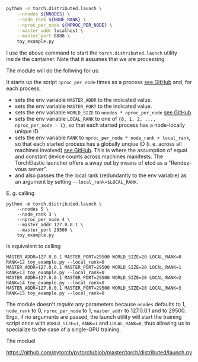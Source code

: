 
```sh
python -m torch.distributed.launch \
    --nnodes ${NNODES} \
    --node_rank ${NODE_RANK} \
    --nproc_per_node ${NPROC_PER_NODE} \
    --master_addr localhost \
    --master_port 8888 \
    toy_example.py
```

I use the above command to start the `torch.distributed.launch` utility inside the cantainer. Note that it assumes that we are processing 

The module will do the follwing for us: 

It starts up the script `nproc_per_node` times as a process [see GitHub](https://github.com/pytorch/pytorch/blob/91c80d122ab271d36ce37d60acf430fdbd54d249/torch/distributed/launch.py#L224) and, for each process, 
- sets the env variable `MASTER_ADDR` to the indicated value.
- sets the env variable `MASTER_PORT` to the indicated value.
- sets the env variable `WORLD_SIZE` to `nnodes * nproc_per_node` [see GitHub](https://github.com/pytorch/pytorch/blob/91c80d122ab271d36ce37d60acf430fdbd54d249/torch/distributed/launch.py#L205)
- sets the env variable `LOCAL_RANK` to one of `{0, 1, 2, ..., nproc_per_node - 1}`, so that each started process has a node-locally unique ID.
- sets the env variable `RANK` to `nproc_per_node * node_rank + local_rank`, so that each started process has a globally unqiue ID (i. e. across all machines involved) [see GitHub](https://github.com/pytorch/pytorch/blob/91c80d122ab271d36ce37d60acf430fdbd54d249/torch/distributed/launch.py#L226). This is where the assumption of equal and constant device counts across machines manifests. The TorchElastic launcher offers a away out by means of etcd as a "Rendez-vous server". 
- and also passes the the local rank (redundantly to the env variable) as an argument by setting `--local_rank=$LOCAL_RANK`.

E. g. calling 

```
python -m torch.distributed.launch \
    --nnodes 5 \
    --node_rank 3 \
    --nproc_per_node 4 \
    --master_addr 127.0.0.1 \
    --master_port 29500 \
    toy_example.py
```

is equivalent to calling

```
MASTER_ADDR=127.0.0.1 MASTER_PORT=29500 WORLD_SIZE=20 LOCAL_RANK=0 RANK=12 toy_example.py --local_rank=0
MASTER_ADDR=127.0.0.1 MASTER_PORT=29500 WORLD_SIZE=20 LOCAL_RANK=1 RANK=13 toy_example.py --local_rank=0
MASTER_ADDR=127.0.0.1 MASTER_PORT=29500 WORLD_SIZE=20 LOCAL_RANK=2 RANK=14 toy_example.py --local_rank=0
MASTER_ADDR=127.0.0.1 MASTER_PORT=29500 WORLD_SIZE=20 LOCAL_RANK=3 RANK=15 toy_example.py --local_rank=0
```

The module doesn't _require_ any parameters because `nnodes` defaults to 1, `node_rank` to 0, `nproc_per_node` to 1, `master_addr` to 127.0.0.1 and  to 29500. Ergo, if no arguments are passed, the launch utility will start the training script once with `WORLD_SIZE=1`, `RANK=1` and `LOCAL_RANK=0`, thus allowing us to specialize to the case of a single-GPU training.

The moduel


https://github.com/pytorch/pytorch/blob/master/torch/distributed/launch.py
